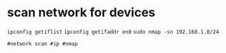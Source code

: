 # scan network for devices

`ipconfig getiflist`
`ipconfig getifaddr en0`
`sudo nmap -sn 192.168.1.0/24`

    #network scan #ip #nmap

